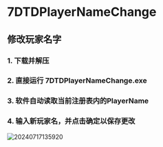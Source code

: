 ﻿# 7DTDPlayerNameChange

## 修改玩家名字

### 1. 下载并解压

### 2. 直接运行 7DTDPlayerNameChange.exe

### 3. 软件自动读取当前注册表内的PlayerName

### 4. 输入新玩家名，并点击确定以保存更改

![20240717135920](https://github.com/user-attachments/assets/9cd0866a-a97c-46f7-92ce-62e749b99997)
